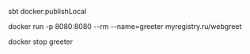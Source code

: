 sbt docker:publishLocal

docker run -p 8080:8080 --rm --name=greeter myregistry.ru/webgreet

docker stop greeter